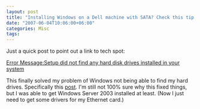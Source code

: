 ```yaml
---
layout: post
title: "Installing Windows on a Dell machine with SATA? Check this tip..."
date: "2007-06-04T10:06:00+06:00"
categories: Misc 
tags: 
---
```


Just a quick post to point out a link to tech spot:

<a href="http://www.techspot.com/vb/topic18329.html">Error Message:Setup did not find any hard disk drives installed in your system</a>

This finally solved my problem of Windows not being able to find my hard drives. Specifically this <a href="http://www.techspot.com/vb/post146731-3.html">post</a>.  I'm still not 100% sure why this fixed things, but I was able to get Windows Server 2003 installed at least. (Now I just need to get some drivers for my Ethernet card.)
